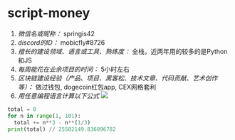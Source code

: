 # script-money

1. *微信名或昵称：* springis42 
2. *discord的ID：* mobicfly#8726 
3. *擅长的建设领域、语言或工具、熟练度：*  全栈，近两年用的较多的是Python和JS
4. *每周能花在业余项目的时间：* 5小时左右
5. *区块链建设经验（产品、项目、黑客松、技术文章、代码贡献、艺术创作等）：* 做过钱包, dogecoin红包app, CEX网格套利
6. *用任意编程语言计算以下公式*
![](https://latex.codecogs.com/svg.image?\sum_{n=1}^{100}\left&space;(n^{3}-\sqrt[3]{n}&space;\right&space;))

```Python
total = 0
for n in range(1, 101):
  total += n**3 - n**(1/3)
print(total) // 25502149.836096782
```
